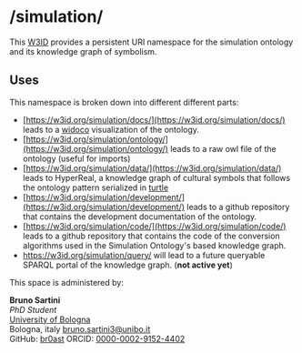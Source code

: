 # /simulation/
This [W3ID](https://w3id.org) provides a persistent URI namespace for the simulation ontology and its knowledge graph of symbolism.

## Uses
This namespace is broken down into different different parts:
* [https://w3id.org/simulation/docs/](https://w3id.org/simulation/docs/) leads to a [widoco](https://github.com/dgarijo/Widoco) visualization of the ontology.
* [https://w3id.org/simulation/ontology/](https://w3id.org/simulation/ontology/) leads to a raw owl file of the ontology (useful for imports)
* [https://w3id.org/simulation/data/](https://w3id.org/simulation/data/) leads to HyperReal, a knowledge graph of cultural symbols that follows the ontology pattern serialized in [turtle](https://www.w3.org/TR/turtle/) 
* [https://w3id.org/simulation/development/](https://w3id.org/simulation/development/) leads to a github repository that contains the development documentation of the ontology.
* [https://w3id.org/simulation/code/](https://w3id.org/simulation/code/) leads to a github repository that contains the code of the conversion algorithms used in the Simulation Ontology's based knowledge graph.
* https://w3id.org/simulation/query/ will lead to a future queryable SPARQL portal of the knowledge graph. (**not active yet**)

This space is administered by:  

**Bruno Sartini**  
*PhD Student*  
[University of Bologna](https://www.unibo.it/)  
Bologna, italy
<bruno.sartini3@unibo.it>  
GitHub: [br0ast](https://github.com/br0ast)
ORCID: [0000-0002-9152-4402](https://orcid.org/0000-0002-9152-4402)  